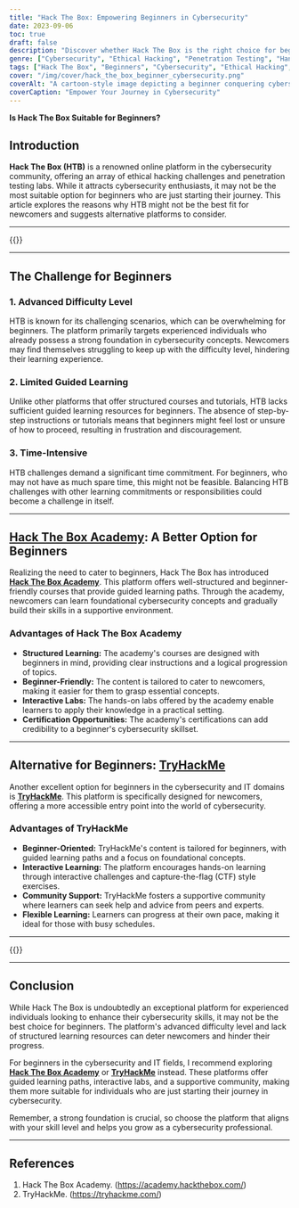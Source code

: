 ```yaml
---
title: "Hack The Box: Empowering Beginners in Cybersecurity"
date: 2023-09-06
toc: true
draft: false
description: "Discover whether Hack The Box is the right choice for beginners in cybersecurity and explore better alternatives like Hack The Box Academy and TryHackMe."
genre: ["Cybersecurity", "Ethical Hacking", "Penetration Testing", "Hands-On Learning", "Beginner-Friendly", "Online Platforms", "Hack The Box Academy", "TryHackMe", "Learning Resources", "Community Support"]
tags: ["Hack The Box", "Beginners", "Cybersecurity", "Ethical Hacking", "Penetration Testing", "Hands-On Learning", "Gamified Learning", "Hack The Box Academy", "TryHackMe", "Community Support", "Online Platforms", "Guided Learning", "Structured Learning", "Cybersecurity Challenges", "Interactive Labs", "Certification", "Newcomers", "Foundational Concepts", "Hands-On Experience", "CTF Exercises", "Progression", "Real-World Simulations", "Positive Learning", "Skill Enhancement", "Supportive Environment", "Self-Motivation", "Time Commitment", "Ethical Hacking Practices", "Online Security"]
cover: "/img/cover/hack_the_box_beginner_cybersecurity.png"
coverAlt: "A cartoon-style image depicting a beginner conquering cybersecurity challenges with excitement and confidence, showcasing the positive learning experience."
coverCaption: "Empower Your Journey in Cybersecurity"
---
```


**Is Hack The Box Suitable for Beginners?**

## Introduction

**Hack The Box (HTB)** is a renowned online platform in the cybersecurity community, offering an array of ethical hacking challenges and penetration testing labs. While it attracts cybersecurity enthusiasts, it may not be the most suitable option for beginners who are just starting their journey. This article explores the reasons why HTB might not be the best fit for newcomers and suggests alternative platforms to consider.

______
{{<inarticle-dark>}}
______

## The Challenge for Beginners

### 1. **Advanced Difficulty Level**

HTB is known for its challenging scenarios, which can be overwhelming for beginners. The platform primarily targets experienced individuals who already possess a strong foundation in cybersecurity concepts. Newcomers may find themselves struggling to keep up with the difficulty level, hindering their learning experience.

### 2. **Limited Guided Learning**

Unlike other platforms that offer structured courses and tutorials, HTB lacks sufficient guided learning resources for beginners. The absence of step-by-step instructions or tutorials means that beginners might feel lost or unsure of how to proceed, resulting in frustration and discouragement.

### 3. **Time-Intensive**

HTB challenges demand a significant time commitment. For beginners, who may not have as much spare time, this might not be feasible. Balancing HTB challenges with other learning commitments or responsibilities could become a challenge in itself.

______

## [Hack The Box Academy](https://academy.hackthebox.com/): A Better Option for Beginners

Realizing the need to cater to beginners, Hack The Box has introduced [**Hack The Box Academy**](https://academy.hackthebox.com/). This platform offers well-structured and beginner-friendly courses that provide guided learning paths. Through the academy, newcomers can learn foundational cybersecurity concepts and gradually build their skills in a supportive environment.

### Advantages of Hack The Box Academy

- **Structured Learning:** The academy's courses are designed with beginners in mind, providing clear instructions and a logical progression of topics.
- **Beginner-Friendly:** The content is tailored to cater to newcomers, making it easier for them to grasp essential concepts.
- **Interactive Labs:** The hands-on labs offered by the academy enable learners to apply their knowledge in a practical setting.
- **Certification Opportunities:** The academy's certifications can add credibility to a beginner's cybersecurity skillset.

______

## Alternative for Beginners: [TryHackMe](https://tryhackme.com/)

Another excellent option for beginners in the cybersecurity and IT domains is [**TryHackMe**](https://tryhackme.com/). This platform is specifically designed for newcomers, offering a more accessible entry point into the world of cybersecurity.

### Advantages of TryHackMe

- **Beginner-Oriented:** TryHackMe's content is tailored for beginners, with guided learning paths and a focus on foundational concepts.
- **Interactive Learning:** The platform encourages hands-on learning through interactive challenges and capture-the-flag (CTF) style exercises.
- **Community Support:** TryHackMe fosters a supportive community where learners can seek help and advice from peers and experts.
- **Flexible Learning:** Learners can progress at their own pace, making it ideal for those with busy schedules.

______
{{<inarticle-dark>}}
______

## Conclusion

While Hack The Box is undoubtedly an exceptional platform for experienced individuals looking to enhance their cybersecurity skills, it may not be the best choice for beginners. The platform's advanced difficulty level and lack of structured learning resources can deter newcomers and hinder their progress.

For beginners in the cybersecurity and IT fields, I recommend exploring [**Hack The Box Academy**](https://academy.hackthebox.com/) or [**TryHackMe**](https://tryhackme.com/) instead. These platforms offer guided learning paths, interactive labs, and a supportive community, making them more suitable for individuals who are just starting their journey in cybersecurity.

Remember, a strong foundation is crucial, so choose the platform that aligns with your skill level and helps you grow as a cybersecurity professional.

______

## References

1. Hack The Box Academy. (https://academy.hackthebox.com/)
2. TryHackMe. (https://tryhackme.com/)
